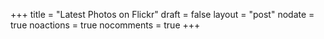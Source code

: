 +++
title = "Latest Photos on Flickr"
draft = false
layout = "post"
nodate = true
noactions = true
nocomments = true
+++

<style type="text/css" media="all">

    .flickr_image_container {
        margin-bottom: 30px;
        position: relative;
    }

    .flickr_image_container img {
        position: relative;
        left:0;
        top:0;
    }

    .flickr_image_title {
        z-index: 100;
        position: absolute;
        color: rgb(231, 230, 230);
        font-size: 14px;
        left: 0px;
        bottom: 6px;
        padding: 3px 15px;
        margin: 0px !important;

        background: rgba(0, 0, 0, 0.5);
    }

</style>

<div id="images"></div>

<script type="text/javascript" charset="utf-8">
    $(document).ready(function() {
        $.getJSON("//flickrit.pboehm.org/photos/phboehm", function(data){
            $.each(data, function(i,item){
                var image =
                    '<div class="flickr_image_container">' +
                    '<a class="flickr_image" href="' + item.photo_url + '">' +
                    '<img class="lazy" data-original="' + item.url_z +
                    '"/></a><p class="flickr_image_title">' + item.title +
                    '</p></div>';
                $(image).appendTo("#images");
            });
            $("img.lazy").lazyload({
                effect : "fadeIn"
            });
        });
    });
</script>
